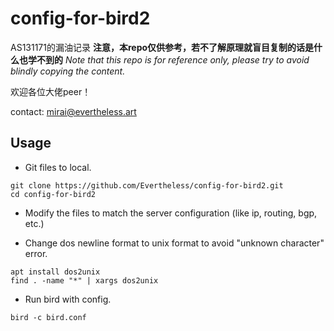 # config-for-bird2

AS131171的漏油记录
**注意，本repo仅供参考，若不了解原理就盲目复制的话是什么也学不到的**
_Note that this repo is for reference only, please try to avoid blindly copying the content._

欢迎各位大佬peer！

contact: mirai@evertheless.art

## Usage

- Git files to local.
```
git clone https://github.com/Evertheless/config-for-bird2.git
cd config-for-bird2
```

- Modify the files to match the server configuration (like ip, routing, bgp, etc.)

- Change dos newline format to unix format to avoid "unknown character" error.

```
apt install dos2unix
find . -name "*" | xargs dos2unix
```

- Run bird with config.
```
bird -c bird.conf
```
